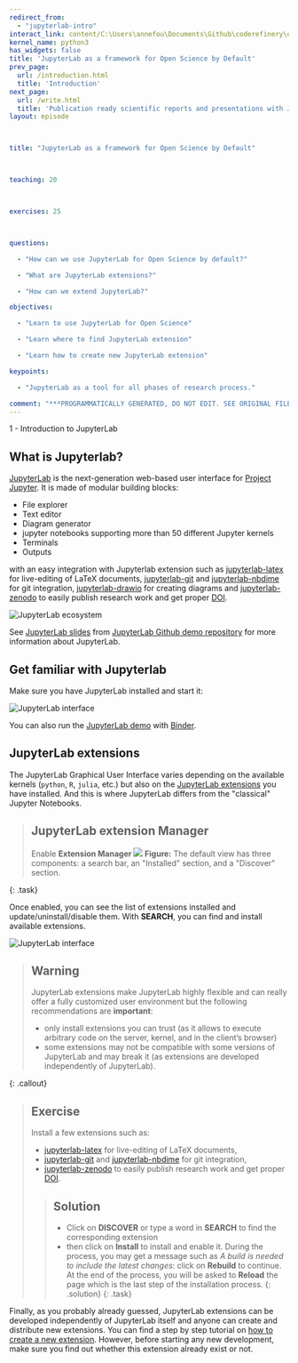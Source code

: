 ```yaml
---
redirect_from:
  - "jupyterlab-intro"
interact_link: content/C:\Users\annefou\Documents\Github\coderefinery\osip-book\osip\content\jupyterlab_intro.ipynb
kernel_name: python3
has_widgets: false
title: 'JupyterLab as a framework for Open Science by Default'
prev_page:
  url: /introduction.html
  title: 'Introduction'
next_page:
  url: /write.html
  title: 'Publication ready scientific reports and presentations with Jupyter ecosystem'
layout: episode



title: "JupyterLab as a framework for Open Science by Default"



teaching: 20



exercises: 25



questions:

  - "How can we use JupyterLab for Open Science by default?"

  - "What are JupyterLab extensions?"

  - "How can we extend JupyterLab?"

objectives:

  - "Learn to use JupyterLab for Open Science"

  - "Learn where to find JupyterLab extension"

  - "Learn how to create new JupyterLab extension"

keypoints:

  - "JupyterLab as a tool for all phases of research process."

comment: "***PROGRAMMATICALLY GENERATED, DO NOT EDIT. SEE ORIGINAL FILES IN /content***"
---
```





 1 - Introduction to JupyterLab


## What is Jupyterlab?

[JupyterLab](https://jupyterlab.readthedocs.io/en/stable/getting_started/overview.html) is the next-generation web-based user interface for [Project Jupyter](https://jupyter.org/). It is made of modular building blocks:

- File explorer
- Text editor
- Diagram generator
- jupyter notebooks supporting more than 50 different Jupyter kernels
- Terminals
- Outputs

with an easy integration with Jupyterlab extension such as [jupyterlab-latex](https://github.com/jupyterlab/jupyterlab-latex) for live-editing of LaTeX documents, [jupyterlab-git](https://github.com/jupyterlab/jupyterlab-git) and [jupyterlab-nbdime](https://nbdime.readthedocs.io/en/latest/extensions.html) for git integration, [jupyterlab-drawio](https://github.com/QuantStack/jupyterlab-drawio) for creating diagrams and [jupyterlab-zenodo](https://pypi.org/project/jupyterlab-zenodo/) to easily publish research work and get proper [DOI](https://www.doi.org/).

![JupyterLab ecosystem](images/jupyter_ecosystem.png)

See [JupyterLab slides](https://github.com/jupyterlab/jupyterlab-demo/blob/master/slides/jupyterlab-slides.pdf) from [JupyterLab Github demo repository](https://github.com/jupyterlab/jupyterlab-demo) for more information about JupyterLab. 




## Get familiar with Jupyterlab


Make sure you have JupyterLab installed and start it:

![JupyterLab interface](images/jupyterlab.png)

You can also run the [JupyterLab demo](https://github.com/jupyterlab/jupyterlab-demo) with [Binder](https://mybinder.org/v2/gh/jupyterlab/jupyterlab-demo/master?urlpath=lab/tree/demo/Lorenz.ipynb).



## JupyterLab extensions

The JupyterLab Graphical User Interface varies depending on the available kernels (`python`, `R`, `julia`, etc.) but also on the [JupyterLab extensions](https://jupyterlab.readthedocs.io/en/stable/user/extensions.html) you have installed.
And this is where JupyterLab differs from the "classical" Jupyter Notebooks.

> ## JupyterLab extension Manager
>
> Enable **Extension Manager**
> <img src="https://jupyterlab.readthedocs.io/en/stable/_images/extension_manager_enable_manager.png" />
> **Figure:** The default view has three components: a search bar, an "Installed" section, and a "Discover" section.
>
{: .task}

Once enabled, you can see the list of extensions installed and update/uninstall/disable them. With **SEARCH**, you can find and install available extensions.

![JupyterLab interface](images/jupyterlab_extension_manager.png)

> ## Warning
> JupyterLab extensions make JupyterLab highly flexible and can really offer a fully customized user environment but 
> the following recommendations are **important**:
> - only install extensions you can trust (as it allows to execute arbitrary code on the server, kernel, and in the client’s browser)
> - some extensions may not be compatible with some versions of JupyterLab and may break it (as extensions are developed independently of JupyterLab).
>
{: .callout}

> ## Exercise
> Install a few extensions such as:
> - [jupyterlab-latex](https://github.com/jupyterlab/jupyterlab-latex) for live-editing of LaTeX documents, 
> - [jupyterlab-git](https://github.com/jupyterlab/jupyterlab-git) and [jupyterlab-nbdime](https://nbdime.readthedocs.io/en/latest/extensions.html) for git integration, 
> - [jupyterlab-zenodo](https://pypi.org/project/jupyterlab-zenodo/) to easily publish research work and get proper [DOI](https://www.doi.org/).
>
> > ## Solution
> > - Click on **DISCOVER** or type a word in **SEARCH** to find the corresponding extension 
> > - then click on **Install** to install and enable it. During the process, you may get a message such as *A build is needed to include the latest changes*: click on **Rebuild** to continue. At the end of the process, you will be asked to **Reload** the page which is the last step of the installation process.
> {: .solution}
{: .task}



Finally, as you probably already guessed, JupyterLab extensions can be developed independently of JupyterLab itself and anyone can create and distribute new extensions. You can find a step by step tutorial on [how to create a new extension](https://jupyterlab.readthedocs.io/en/stable/developer/extension_tutorial.html). However, before starting any new development, make sure you find out whether this extension already exist or not.

